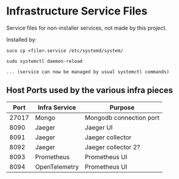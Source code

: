 # Infrastructure Service Files

Service files for non-installer services, not made by this project.

Installed by:

```
suco cp <file>.service /etc/systemd/system/

sudo systemctl daemon-reload

... (service can now be managed by usual systemctl commands)
```

## Host Ports used by the various infra pieces

| Port  | Infra Service | Purpose                 |
|-------|---------------|-------------------------|
| 27017 | Mongo         | Mongodb connection port |
| 8090  | Jaeger        | Jaeger UI               |
| 8091  | Jaeger        | Jaeger collector        |
| 8092  | Jaeger        | Jaeger collector 2?     |
| 8093  | Prometheus    | Prometheus UI           |
| 8094  | OpenTelemetry | Prometheus UI           |

